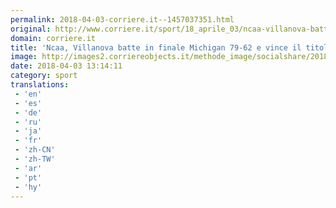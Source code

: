 ```yaml
---
permalink: 2018-04-03-corriere.it--1457037351.html
original: http://www.corriere.it/sport/18_aprile_03/ncaa-villanova-batte-finale-michigan-79-62-vince-titolo-e1e8ca1a-3716-11e8-b6e2-a808a444e7a2.shtml
domain: corriere.it
title: 'Ncaa, Villanova batte in finale Michigan 79-62 e vince il titolo'
image: http://images2.corriereobjects.it/methode_image/socialshare/2018/04/03/f111421e-3717-11e8-b6e2-a808a444e7a2.jpg
date: 2018-04-03 13:14:11
category: sport
translations: 
 - 'en'
 - 'es'
 - 'de'
 - 'ru'
 - 'ja'
 - 'fr'
 - 'zh-CN'
 - 'zh-TW'
 - 'ar'
 - 'pt'
 - 'hy'
---
```


